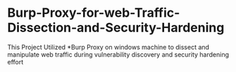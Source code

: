 # Burp-Proxy-for-web-Traffic-Dissection-and-Security-Hardening
This Project Utilized *Burp Proxy on windows machine to dissect and manipulate web traffic during vulnerability discovery and security hardening effort
